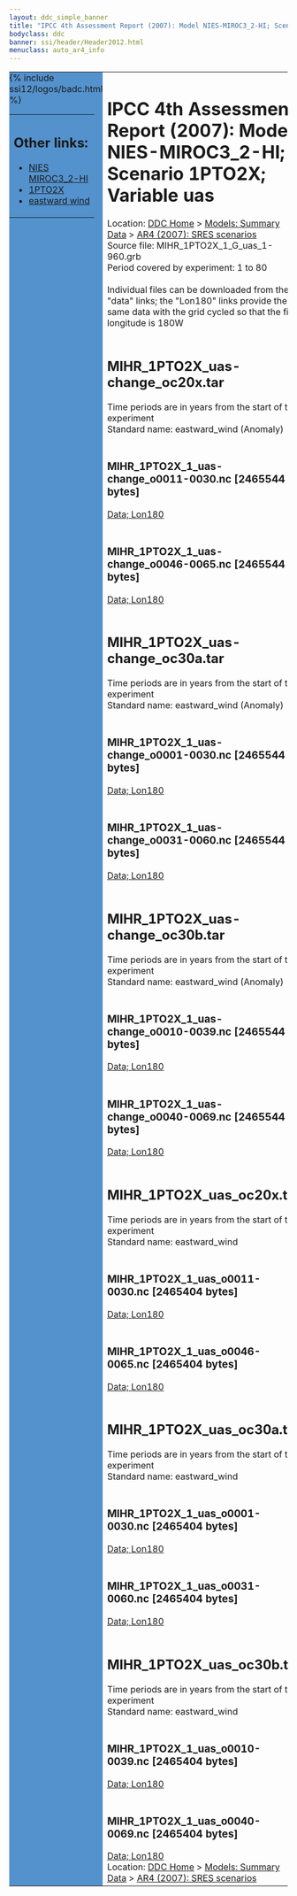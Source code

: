 ```yaml
---
layout: ddc_simple_banner
title: "IPCC 4th Assessment Report (2007): Model NIES-MIROC3_2-HI; Scenario 1PTO2X; Variable uas"
bodyclass: ddc
banner: ssi/header/Header2012.html
menuclass: auto_ar4_info
---
```



<table width="100%" border="0" cellspacing="0" cellpadding="0" style="border-collapse: collapse;">
<tr style="margin:0;padding:0;border:0;">
<td style="margin:0;padding:0;border:0;height:1pt;width:150pt;background:#5492CD;" valign="top" >

<div id="lh-col2" class="auto_ar4_info">
<table class="menumain" bgcolor="#5492CD" cellspacing="0" width="100%" border="0">
<tr><td>
<h2> Other links:</h2>
<ul>
<li><a href="/auto/ar4/model-NIES-MIROC3_2-HI.html">NIES<br/>MIROC3_2-HI</a></li>
<li><a href="/auto/ar4/scenario-1PTO2X.html">1PTO2X</a></li>
<li><a href="/auto/ar4/var-eastward_wind.html">eastward wind</a></li>
</ul>
</td></tr>
{% include ssi12/logos/badc.html %}
</table>
</div>
</td>
<td><h1>IPCC 4th Assessment Report (2007): Model NIES-MIROC3_2-HI; Scenario 1PTO2X; Variable uas</h1>

<!-- Breadcrumb1 -->
<div id="breadcrumb1" align="left">
Location: <a href="/index.html">DDC Home</a> > <a href="/sim/gcm_clim/">Models: Summary Data</a>
> <a href="/sim/gcm_clim/SRES_AR4/index.html">AR4 (2007): SRES scenarios</a>
</div>
<!-- End of Breadcrumb1 -->Source file: MIHR_1PTO2X_1_G_uas_1-960.grb
<br/>
Period covered by experiment: 1 to 80<br/>
<br/>Individual files can be downloaded from the "data" links; the "Lon180" links provide the same data
         with the grid cycled so that the first longitude is 180W<br/>
<br/><h2>MIHR_1PTO2X_uas-change_oc20x.tar</h2>
Time periods are in years from the start of the experiment<br/>
Standard name: eastward_wind (Anomaly)<br>
<br/><h3>MIHR_1PTO2X_1_uas-change_o0011-0030.nc [2465544 bytes]</h3>
<a href="/cgi-bin/downl/ar4_nc/uas/MIHR_1PTO2X_1_uas-change_o0011-0030.nc">Data; </a><a href="/cgi-bin/downl/ar4_nc/uas/MIHR_1PTO2X_1_uas-change_o0011-0030.cyto180.nc"> Lon180</a><br/>
<br/><h3>MIHR_1PTO2X_1_uas-change_o0046-0065.nc [2465544 bytes]</h3>
<a href="/cgi-bin/downl/ar4_nc/uas/MIHR_1PTO2X_1_uas-change_o0046-0065.nc">Data; </a><a href="/cgi-bin/downl/ar4_nc/uas/MIHR_1PTO2X_1_uas-change_o0046-0065.cyto180.nc"> Lon180</a><br/>
<br/><h2>MIHR_1PTO2X_uas-change_oc30a.tar</h2>
Time periods are in years from the start of the experiment<br/>
Standard name: eastward_wind (Anomaly)<br>
<br/><h3>MIHR_1PTO2X_1_uas-change_o0001-0030.nc [2465544 bytes]</h3>
<a href="/cgi-bin/downl/ar4_nc/uas/MIHR_1PTO2X_1_uas-change_o0001-0030.nc">Data; </a><a href="/cgi-bin/downl/ar4_nc/uas/MIHR_1PTO2X_1_uas-change_o0001-0030.cyto180.nc"> Lon180</a><br/>
<br/><h3>MIHR_1PTO2X_1_uas-change_o0031-0060.nc [2465544 bytes]</h3>
<a href="/cgi-bin/downl/ar4_nc/uas/MIHR_1PTO2X_1_uas-change_o0031-0060.nc">Data; </a><a href="/cgi-bin/downl/ar4_nc/uas/MIHR_1PTO2X_1_uas-change_o0031-0060.cyto180.nc"> Lon180</a><br/>
<br/><h2>MIHR_1PTO2X_uas-change_oc30b.tar</h2>
Time periods are in years from the start of the experiment<br/>
Standard name: eastward_wind (Anomaly)<br>
<br/><h3>MIHR_1PTO2X_1_uas-change_o0010-0039.nc [2465544 bytes]</h3>
<a href="/cgi-bin/downl/ar4_nc/uas/MIHR_1PTO2X_1_uas-change_o0010-0039.nc">Data; </a><a href="/cgi-bin/downl/ar4_nc/uas/MIHR_1PTO2X_1_uas-change_o0010-0039.cyto180.nc"> Lon180</a><br/>
<br/><h3>MIHR_1PTO2X_1_uas-change_o0040-0069.nc [2465544 bytes]</h3>
<a href="/cgi-bin/downl/ar4_nc/uas/MIHR_1PTO2X_1_uas-change_o0040-0069.nc">Data; </a><a href="/cgi-bin/downl/ar4_nc/uas/MIHR_1PTO2X_1_uas-change_o0040-0069.cyto180.nc"> Lon180</a><br/>
<br/><h2>MIHR_1PTO2X_uas_oc20x.tar</h2>
Time periods are in years from the start of the experiment<br/>
Standard name: eastward_wind<br>
<br/><h3>MIHR_1PTO2X_1_uas_o0011-0030.nc [2465404 bytes]</h3>
<a href="/cgi-bin/downl/ar4_nc/uas/MIHR_1PTO2X_1_uas_o0011-0030.nc">Data; </a><a href="/cgi-bin/downl/ar4_nc/uas/MIHR_1PTO2X_1_uas_o0011-0030.cyto180.nc"> Lon180</a><br/>
<br/><h3>MIHR_1PTO2X_1_uas_o0046-0065.nc [2465404 bytes]</h3>
<a href="/cgi-bin/downl/ar4_nc/uas/MIHR_1PTO2X_1_uas_o0046-0065.nc">Data; </a><a href="/cgi-bin/downl/ar4_nc/uas/MIHR_1PTO2X_1_uas_o0046-0065.cyto180.nc"> Lon180</a><br/>
<br/><h2>MIHR_1PTO2X_uas_oc30a.tar</h2>
Time periods are in years from the start of the experiment<br/>
Standard name: eastward_wind<br>
<br/><h3>MIHR_1PTO2X_1_uas_o0001-0030.nc [2465404 bytes]</h3>
<a href="/cgi-bin/downl/ar4_nc/uas/MIHR_1PTO2X_1_uas_o0001-0030.nc">Data; </a><a href="/cgi-bin/downl/ar4_nc/uas/MIHR_1PTO2X_1_uas_o0001-0030.cyto180.nc"> Lon180</a><br/>
<br/><h3>MIHR_1PTO2X_1_uas_o0031-0060.nc [2465404 bytes]</h3>
<a href="/cgi-bin/downl/ar4_nc/uas/MIHR_1PTO2X_1_uas_o0031-0060.nc">Data; </a><a href="/cgi-bin/downl/ar4_nc/uas/MIHR_1PTO2X_1_uas_o0031-0060.cyto180.nc"> Lon180</a><br/>
<br/><h2>MIHR_1PTO2X_uas_oc30b.tar</h2>
Time periods are in years from the start of the experiment<br/>
Standard name: eastward_wind<br>
<br/><h3>MIHR_1PTO2X_1_uas_o0010-0039.nc [2465404 bytes]</h3>
<a href="/cgi-bin/downl/ar4_nc/uas/MIHR_1PTO2X_1_uas_o0010-0039.nc">Data; </a><a href="/cgi-bin/downl/ar4_nc/uas/MIHR_1PTO2X_1_uas_o0010-0039.cyto180.nc"> Lon180</a><br/>
<br/><h3>MIHR_1PTO2X_1_uas_o0040-0069.nc [2465404 bytes]</h3>
<a href="/cgi-bin/downl/ar4_nc/uas/MIHR_1PTO2X_1_uas_o0040-0069.nc">Data; </a><a href="/cgi-bin/downl/ar4_nc/uas/MIHR_1PTO2X_1_uas_o0040-0069.cyto180.nc"> Lon180</a><br/>
<!-- Breadcrumb2 -->
<div id="breadcrumb2" align="left">
Location: <a href="/index.html">DDC Home</a> > <a href="/sim/gcm_clim/">Models: Summary Data</a>
> <a href="/sim/gcm_clim/SRES_AR4/index.html">AR4 (2007): SRES scenarios</a>
</div>
<!-- End of Breadcrumb2 --></td></tr></table>
